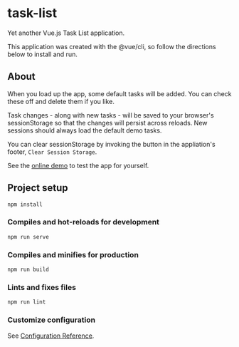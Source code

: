 # task-list

Yet another Vue.js Task List application.

This application was created with the @vue/cli, so follow the directions below to install and run.

## About
When you load up the app, some default tasks will be added. You can check these off and delete them if you like.

Task changes - along with new tasks - will be saved to your browser's sessionStorage so that the changes will persist across reloads. New sessions should always load the default demo tasks.

You can clear sessionStorage by invoking the button in the appliation's footer, `Clear Session Storage`. 

See the [online demo](https://demos.donovanchilders.com/vue-js-task-list/) to test the app for yourself.

## Project setup
```
npm install
```

### Compiles and hot-reloads for development
```
npm run serve
```

### Compiles and minifies for production
```
npm run build
```

### Lints and fixes files
```
npm run lint
```

### Customize configuration
See [Configuration Reference](https://cli.vuejs.org/config/).
